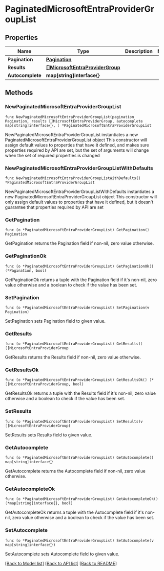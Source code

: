 # PaginatedMicrosoftEntraProviderGroupList

## Properties

Name | Type | Description | Notes
------------ | ------------- | ------------- | -------------
**Pagination** | [**Pagination**](Pagination.md) |  | 
**Results** | [**[]MicrosoftEntraProviderGroup**](MicrosoftEntraProviderGroup.md) |  | 
**Autocomplete** | **map[string]interface{}** |  | 

## Methods

### NewPaginatedMicrosoftEntraProviderGroupList

`func NewPaginatedMicrosoftEntraProviderGroupList(pagination Pagination, results []MicrosoftEntraProviderGroup, autocomplete map[string]interface{}, ) *PaginatedMicrosoftEntraProviderGroupList`

NewPaginatedMicrosoftEntraProviderGroupList instantiates a new PaginatedMicrosoftEntraProviderGroupList object
This constructor will assign default values to properties that have it defined,
and makes sure properties required by API are set, but the set of arguments
will change when the set of required properties is changed

### NewPaginatedMicrosoftEntraProviderGroupListWithDefaults

`func NewPaginatedMicrosoftEntraProviderGroupListWithDefaults() *PaginatedMicrosoftEntraProviderGroupList`

NewPaginatedMicrosoftEntraProviderGroupListWithDefaults instantiates a new PaginatedMicrosoftEntraProviderGroupList object
This constructor will only assign default values to properties that have it defined,
but it doesn't guarantee that properties required by API are set

### GetPagination

`func (o *PaginatedMicrosoftEntraProviderGroupList) GetPagination() Pagination`

GetPagination returns the Pagination field if non-nil, zero value otherwise.

### GetPaginationOk

`func (o *PaginatedMicrosoftEntraProviderGroupList) GetPaginationOk() (*Pagination, bool)`

GetPaginationOk returns a tuple with the Pagination field if it's non-nil, zero value otherwise
and a boolean to check if the value has been set.

### SetPagination

`func (o *PaginatedMicrosoftEntraProviderGroupList) SetPagination(v Pagination)`

SetPagination sets Pagination field to given value.


### GetResults

`func (o *PaginatedMicrosoftEntraProviderGroupList) GetResults() []MicrosoftEntraProviderGroup`

GetResults returns the Results field if non-nil, zero value otherwise.

### GetResultsOk

`func (o *PaginatedMicrosoftEntraProviderGroupList) GetResultsOk() (*[]MicrosoftEntraProviderGroup, bool)`

GetResultsOk returns a tuple with the Results field if it's non-nil, zero value otherwise
and a boolean to check if the value has been set.

### SetResults

`func (o *PaginatedMicrosoftEntraProviderGroupList) SetResults(v []MicrosoftEntraProviderGroup)`

SetResults sets Results field to given value.


### GetAutocomplete

`func (o *PaginatedMicrosoftEntraProviderGroupList) GetAutocomplete() map[string]interface{}`

GetAutocomplete returns the Autocomplete field if non-nil, zero value otherwise.

### GetAutocompleteOk

`func (o *PaginatedMicrosoftEntraProviderGroupList) GetAutocompleteOk() (*map[string]interface{}, bool)`

GetAutocompleteOk returns a tuple with the Autocomplete field if it's non-nil, zero value otherwise
and a boolean to check if the value has been set.

### SetAutocomplete

`func (o *PaginatedMicrosoftEntraProviderGroupList) SetAutocomplete(v map[string]interface{})`

SetAutocomplete sets Autocomplete field to given value.



[[Back to Model list]](../README.md#documentation-for-models) [[Back to API list]](../README.md#documentation-for-api-endpoints) [[Back to README]](../README.md)


